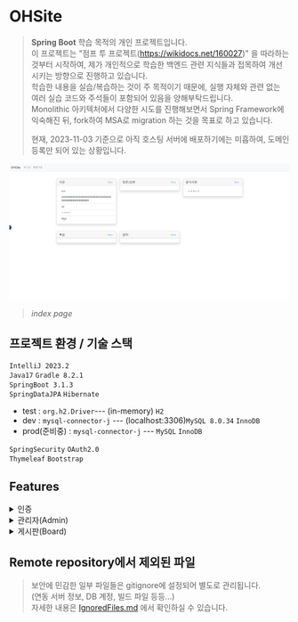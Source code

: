 # OHSite
>**Spring Boot** 학습 목적의 개인 프로젝트입니다.  
> 이 프로젝트는 "점프 투 프로젝트(https://wikidocs.net/160027)" 을 따라하는 것부터 시작하여, 제가 개인적으로 학습한 백엔드 관련 지식들과 접목하여 개선 시키는 방향으로 진행하고 있습니다.  
> 학습한 내용을 실습/복습하는 것이 주 목적이기 때문에, 실행 자체와 관련 없는 여러 실습 코드와 주석들이 포함되어 있음을 양해부탁드립니다.  
> Monolithic 아키텍처에서 다양한 시도를 진행해보면서 Spring Framework에 익숙해진 뒤, fork하여 MSA로 migration 하는 것을 목표로 하고 있습니다.    
> 
>  현재, 2023-11-03 기준으로 아직 호스팅 서버에 배포하기에는 미흡하여, 도메인 등록만 되어 있는 상황입니다.
> 
![indexPage.png](documents%2Fimages%2FindexPage.png)
>_index page_





## 프로젝트 환경 / 기술 스택

`IntelliJ 2023.2`  
`Java17` `Gradle 8.2.1`  
`SpringBoot 3.1.3`  
`SpringDataJPA` `Hibernate` 
* test : `org.h2.Driver`--- (in-memory) `H2`  
* dev : `mysql-connector-j` --- (localhost:3306)`MySQL 8.0.34` `InnoDB`  
* prod(준비중) : `mysql-connector-j` --- `MySQL` `InnoDB`  

`SpringSecurity` `OAuth2.0`   
`Thymeleaf` `Bootstrap`


## Features

<details>
  <summary>인증</summary>

</details>

<details>
  <summary>관리자(Admin)</summary>

[상세 페이지](documents%2Fadmin%2Fintroduction.md)  

Spring Security와 연동되는 관리자 기능입니다.


</details>


<details>
  <summary>게시판(Board)</summary>

</details>

## Remote repository에서 제외된 파일
> 보안에 민감한 일부 파일들은 gitignore에 설정되어 별도로 관리됩니다.  
> (연동 서버 정보, DB 계정, 빌드 파일 등등...)  
> 자세한 내용은 [IgnoredFiles.md](documents%2FIgnoredFiles.md) 에서 확인하실 수 있습니다.







